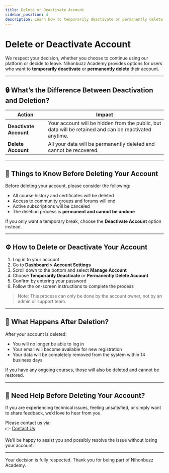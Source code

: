 ```yaml
---
title: Delete or Deactivate Account
sidebar_position: 4
description: Learn how to temporarily deactivate or permanently delete your Nihonbuzz Academy account if you no longer wish to use our services.
---
```


# Delete or Deactivate Account

We respect your decision, whether you choose to continue using our platform or decide to leave. Nihonbuzz Academy provides options for users who want to **temporarily deactivate** or **permanently delete** their account.

---

## 🔒 What’s the Difference Between Deactivation and Deletion?

| Action                 | Impact                                                                 |
|------------------------|------------------------------------------------------------------------|
| **Deactivate Account** | Your account will be hidden from the public, but data will be retained and can be reactivated anytime. |
| **Delete Account**     | All your data will be permanently deleted and cannot be recovered.    |

---

## 🛑 Things to Know Before Deleting Your Account

Before deleting your account, please consider the following:

- All course history and certificates will be deleted
- Access to community groups and forums will end
- Active subscriptions will be canceled
- The deletion process is **permanent and cannot be undone**

If you only want a temporary break, choose the **Deactivate Account** option instead.

---

## ⚙️ How to Delete or Deactivate Your Account

1. Log in to your account
2. Go to **Dashboard > Account Settings**
3. Scroll down to the bottom and select **Manage Account**
4. Choose **Temporarily Deactivate** or **Permanently Delete Account**
5. Confirm by entering your password
6. Follow the on-screen instructions to complete the process

> Note: This process can only be done by the account owner, not by an admin or support team.

---

## 🧾 What Happens After Deletion?

After your account is deleted:

- You will no longer be able to log in
- Your email will become available for new registration
- Your data will be completely removed from the system within 14 business days

If you have any ongoing courses, those will also be deleted and cannot be restored.

---

## 💬 Need Help Before Deleting Your Account?

If you are experiencing technical issues, feeling unsatisfied, or simply want to share feedback, we’d love to hear from you.

Please contact us via:  
👉 [Contact Us](../hubungi-kami.md)

We’ll be happy to assist you and possibly resolve the issue without losing your account.

---

Your decision is fully respected. Thank you for being part of Nihonbuzz Academy.

